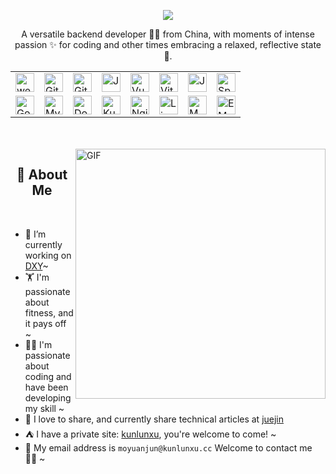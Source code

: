 <!-- 标题 + 个人描述, emoji 取自: http://emojihomepage.com 
    使用参考   https://juejin.cn/post/7220439797566947389
-->
<p align="center">
	<img src="https://capsule-render.vercel.app/api?type=waving&color=timeGradient&height=300&&section=header&text=Hi,I'm wandun&fontSize=90&fontAlign=50&fontAlignY=30&desc=Never have bugs&descAlign=50&descSize=30&descAlignY=60&animation=twinkling" />
</p>
<p align="center">A versatile backend developer 👨‍💻 from China, with moments of intense passion ✨ for coding and other times embracing a relaxed, reflective state 🥋.</p>


<!-- 
  技术栈标签, 小标签来自: https://marwin1991.github.io/profile-technology-icons/
-->

<div align="center">
	<table>
		<tr>
			<td><img width="30" src="https://raw.githubusercontent.com/marwin1991/profile-technology-icons/refs/heads/main/icons/websocket.png" alt="websocket" title="websocket"/></td>
			<td><img width="30" src="https://raw.githubusercontent.com/marwin1991/profile-technology-icons/refs/heads/main/icons/git.png" alt="Git" title="Git"/></td>
			<td><img width="30" src="https://raw.githubusercontent.com/marwin1991/profile-technology-icons/refs/heads/main/icons/github.png" alt="GitHub" title="GitHub"/></td>
			<td><img width="30" src="https://raw.githubusercontent.com/marwin1991/profile-technology-icons/refs/heads/main/icons/javascript.png" alt="JavaScript" title="JavaScript"/></td>
			<td><img width="30" src="https://raw.githubusercontent.com/marwin1991/profile-technology-icons/refs/heads/main/icons/vue_js.png" alt="Vue.js" title="Vue.js"/></td>
			<td><img width="30" src="https://raw.githubusercontent.com/marwin1991/profile-technology-icons/refs/heads/main/icons/vite.png" alt="Vite" title="Vite"/></td>
			<td><img width="30" src="https://raw.githubusercontent.com/marwin1991/profile-technology-icons/refs/heads/main/icons/java.png" alt="Java" title="Java"/></td>
			<td><img width="30" src="https://raw.githubusercontent.com/marwin1991/profile-technology-icons/refs/heads/main/icons/spring_boot.png" alt="Spring Boot" title="Spring Boot"/></td>
		</tr>
		<tr>
			<td><img width="30" src="https://raw.githubusercontent.com/marwin1991/profile-technology-icons/refs/heads/main/icons/go.png" alt="Go" title="Go"/></td>
			<td><img width="30" src="https://raw.githubusercontent.com/marwin1991/profile-technology-icons/refs/heads/main/icons/mysql.png" alt="MySQL" title="MySQL"/></td>
			<td><img width="30" src="https://raw.githubusercontent.com/marwin1991/profile-technology-icons/refs/heads/main/icons/docker.png" alt="Docker" title="Docker"/></td>
			<td><img width="30" src="https://raw.githubusercontent.com/marwin1991/profile-technology-icons/refs/heads/main/icons/kubernetes.png" alt="Kubernetes" title="Kubernetes"/></td>
			<td><img width="30" src="https://raw.githubusercontent.com/marwin1991/profile-technology-icons/refs/heads/main/icons/nginx.png" alt="Nginx" title="Nginx"/></td>
			<td><img width="30" src="https://raw.githubusercontent.com/marwin1991/profile-technology-icons/refs/heads/main/icons/linux.png" alt="Linux" title="Linux"/></td>
			<td><img width="30" src="https://raw.githubusercontent.com/marwin1991/profile-technology-icons/refs/heads/main/icons/mqtt.png" alt="MQTT" title="MQTT"/></td>
			<td><img width="30" src="https://raw.githubusercontent.com/marwin1991/profile-technology-icons/refs/heads/main/icons/emqx.png" alt="EMQX" title="EMQX"/></td>
		</tr>
	</table>
</div>

<!-- 背景图 -->
<br />
<br />
<img align="right" alt="GIF" src="./assets/bg.png" width="400"/>

<!-- 关于我 -->
<h2 height="200px" align="center">🎉 About Me</h2>
<br />

- 🔭 I’m currently working on [DXY](http://www.jt-ele.com/)~
- 🏋 I'm passionate about fitness, and it pays off ~
- 👨‍💻 I'm passionate about coding and have been developing my skill ~
- 👻 I love to share, and currently share technical articles at [juejin](https://juejin.cn/user/4459274891717223)
- ⛺️ I have a private site: [kunlunxu](https://kunlunxu.cc), you're welcome to come! ~
- 📨 My email address is `moyuanjun@kunlunxu.cc` Welcome to contact me 👏🏻 ~


